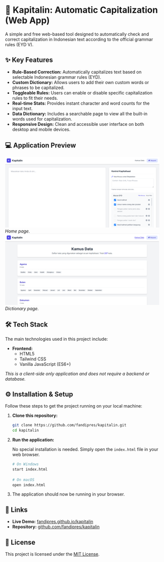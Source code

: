 # 🚀 Kapitalin: Automatic Capitalization (Web App)

A simple and free web-based tool designed to automatically check and correct capitalization in Indonesian text according to the official grammar rules (EYD V).

## ✨ Key Features

* **Rule-Based Correction:** Automatically capitalizes text based on selectable Indonesian grammar rules (EYD).
* **Custom Dictionary:** Allows users to add their own custom words or phrases to be capitalized.
* **Toggleable Rules:** Users can enable or disable specific capitalization rules to fit their needs.
* **Real-time Stats:** Provides instant character and word counts for the input text.
* **Data Dictionary:** Includes a searchable page to view all the built-in words used for capitalization.
* **Responsive Design:** Clean and accessible user interface on both desktop and mobile devices.

## 💻 Application Preview

![Home Page](./previews/home-page.png)
*Home page.*
![Dictionary Page](./previews/dictionary-page.png)
*Dictionary page.*

## 🛠️ Tech Stack

The main technologies used in this project include:

* **Frontend:**
    * HTML5
    * Tailwind CSS
    * Vanilla JavaScript (ES6+)

*This is a client-side only application and does not require a backend or database.*

## ⚙️ Installation & Setup

Follow these steps to get the project running on your local machine:

1.  **Clone this repository:**
    ```bash
    git clone https://github.com/fandipres/kapitalin.git
    cd kapitalin
    ```

2.  **Run the application:**
    
    No special installation is needed. Simply open the `index.html` file in your web browser.
    ```bash
    # On Windows
    start index.html

    # On macOS
    open index.html
    ```

3.  The application should now be running in your browser.

## 🔗 Links

-   **Live Demo:** [fandipres.github.io/kapitalin](https://fandipres.github.io/kapitalin)
-   **Repository:** [github.com/fandipres/kapitalin](https://github.com/fandipres/kapitalin)

## 📄 License

This project is licensed under the [MIT License](https://opensource.org/licenses/MIT).